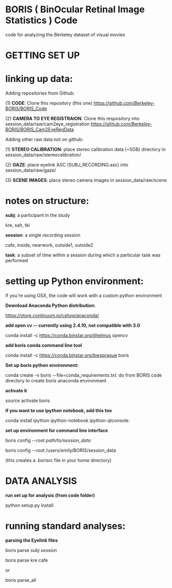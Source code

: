 BORIS ( BinOcular Retinal Image Statistics ) Code
===================

code for analyzing the Berkeley dataset of visual movies

GETTING SET UP
===================

linking up data:
===================

Adding repositories from Github:

(1) **CODE**: Clone this repository (this one)
	https://github.com/Berkeley-BORIS/BORIS_Code

(2) **CAMERA TO EYE REGISTRAION**: Clone this respository into session_data/raw/cam2eye_registration
	https://github.com/Berkeley-BORIS/BORIS_Cam2EyeRegData
	
Adding other raw data not on github:

(1) **STEREO CALIBRATION**: place stereo calibration data (~5GB) directory in session_data/raw/stereocalibration/

(2) **GAZE**: place eyelink ASC (SUBJ_RECORDING.asc) into session_data/raw/gaze/

(3) **SCENE IMAGES**: place stereo camera images in session_data/raw/scene

notes on structure:
===================

**subj**: a participant in the study

kre, sah, tki

**session**: a single recording session

cafe, inside, nearwork, outside1, outside2

**task**: a subset of time within a session during which a particular task was performed

setting up Python environment:
===================

If you're using OSX, the code will work with a custom python environment

**Download Anaconda Python distribution:**

https://store.continuum.io/cshop/anaconda/

**add open cv -- currently using 2.4.10, not compatible with 3.0**

conda install -c https://conda.binstar.org/jjhelmus opencv

**add boris conda command line tool**

conda install -c https://conda.binstar.org/bwsprague boris

**Set up boris python environment:**

conda create -n boris --file=conda_requirements.txt: do from BORIS code directory to create boris anaconda environment

**activate it**

source activate boris

**if you want to use ipython notebook, add this too**

conda install ipython ipython-notebook ipython-qtconsole:

**set up environment for command line interface**

boris config --root *path/to/session_data*

boris config --root /users/emily/BORIS/session_data

(this creates a .borisrc file in your home directory)

DATA ANALYSIS
===================

**run set up for analysis (from code folder)**

python setup.py install

running standard analyses:
===================

**parsing the Eyelink files**

boris parse *subj* *session*

boris parse kre cafe

or

boris parse_all



